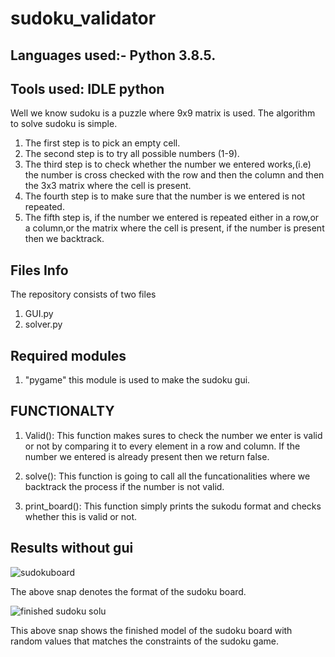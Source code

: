 # sudoku_validator

## Languages used:- Python 3.8.5.
## Tools used: IDLE python


Well we know sudoku is a puzzle where 9x9 matrix is used.
The algorithm to solve sudoku is simple.

1. The first step is to pick an empty cell.
2. The second step is to try all possible numbers (1-9).
3. The third step is to check whether the number we entered works,(i.e) the number is cross checked with the row and then the column and then the 3x3 matrix where the cell is present. 
4. The fourth step is to make sure that the number is we entered is not repeated.
5. The fifth step is, if the number we entered is repeated either in a row,or a column,or the matrix where the cell is present, if the number is present then we backtrack. 


## Files Info
The repository consists of two files
1. GUI.py
2. solver.py

## Required modules
1. "pygame" this module is used to make the sudoku gui.  

## FUNCTIONALTY

1. Valid():
	This function makes sures to check the number we enter is valid or not by comparing it to every element in a row and column. If the number we entered is already present then we return false.

2. solve():
	This function is going to call all the funcationalities where we backtrack the process if the number is not valid.
	
3. print_board():
	This function simply prints the sukodu format and checks whether this is valid or not.
	
## Results without gui 

![sudokuboard](https://user-images.githubusercontent.com/55801381/116355638-bf2c5580-a817-11eb-9b01-9b768acdc2e9.PNG)

The above snap denotes the format of the sudoku board.

![finished sudoku solu](https://user-images.githubusercontent.com/55801381/116355773-f569d500-a817-11eb-8e7b-ca045865054d.PNG)

This above snap shows the finished model of the sudoku board with random values that matches the constraints of the sudoku game.

